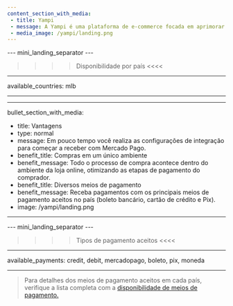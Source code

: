```yaml
---
content_section_with_media:
 - title: Yampi
 - message: A Yampi é uma plataforma de e-commerce focada em aprimorar os processos de compra e venda online. A integração com o Mercado Pago permitirá seu e-commerce receber pagamentos de forma ágil e segura, seja ele tradicional ou dropshipping.
 - media_image: /yampi/landing.png
---
```


--- mini_landing_separator ---
 
>>>> Disponibilidade por país <<<<
---
available_countries: mlb

---

---
bullet_section_with_media: 
 - title: Vantagens
 - type: normal
 - message: Em pouco tempo você realiza as configurações de integração para começar a receber com Mercado Pago.
 - benefit_title: Compras em um único ambiente
 - benefit_message: Todo o processo de compra acontece dentro do ambiente da loja online, otimizando as etapas de pagamento do comprador.
 - benefit_title: Diversos meios de pagamento
 - benefit_message: Receba pagamentos com os principais meios de pagamento aceitos no país (boleto bancário, cartão de crédito e Pix).
 - image: /yampi/landing.png
---
 
--- mini_landing_separator ---
 
>>>> Tipos de pagamento aceitos <<<<

---
available_payments: credit, debit, mercadopago, boleto, pix, moneda

---

> Para detalhes dos meios de pagamento aceitos em cada país, verifique a lista completa com a [disponibilidade de meios de pagamento.](/developers/pt/docs/sales-processing/payment-methods)
